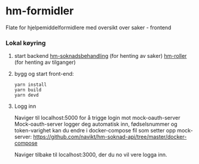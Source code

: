 # hm-formidler

Flate for hjelpemiddelformidlere med oversikt over saker - frontend

### Lokal køyring

1. start backend
    [hm-soknadsbehandling](https://github.com/navikt/hm-soknadnadsbehandling) (for henting av saker)
    [hm-roller](https://github.com/navikt/hm-roller) (for henting av tilganger)

2. bygg og start front-end:

    ```
    yarn install
    yarn build
    yarn devd
    ```
3. Logg inn

    Naviger til localhost:5000 for å trigge login mot mock-oauth-server
    Mock-oauth-server logger deg automatisk inn, fødselsnummer og token-varighet kan du endre i 
    docker-compose fil som setter opp mock-server: https://github.com/navikt/hm-soknad-api/tree/master/docker-compose


    Naviger tilbake til localhost:3000, der du no vil vere logga inn.
